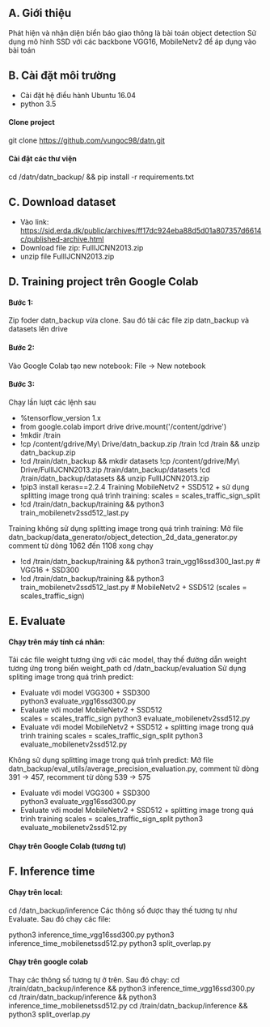 ## A. Giới thiệu
Phát hiện và nhận diện biển báo giao thông là bài toán object detection
Sử dụng mô hình SSD với các backbone VGG16, MobileNetv2 để áp dụng vào bài toán
## B. Cài đặt môi trường
- Cài đặt hệ điều hành Ubuntu 16.04
- python 3.5
#### Clone project
  git clone https://github.com/vungoc98/datn.git
#### Cài đặt các thư viện
  cd /datn/datn_backup/ && pip install -r requirements.txt
## C. Download dataset
- Vào link: https://sid.erda.dk/public/archives/ff17dc924eba88d5d01a807357d6614c/published-archive.html
- Download file zip: FullIJCNN2013.zip
- unzip file FullIJCNN2013.zip
## D. Training project trên Google Colab
#### Bước 1:
  Zip foder datn_backup vừa clone. Sau đó tải các file zip datn_backup và datasets lên drive
#### Bước 2: 
  Vào Google Colab tạo new notebook: File -> New notebook
#### Bước 3: 
  Chạy lần lượt các lệnh sau
  - %tensorflow_version 1.x
  - from google.colab import drive
    drive.mount('/content/gdrive')
  - !mkdir /train
  - !cp /content/gdrive/My\ Drive/datn_backup.zip /train
    !cd /train && unzip datn_backup.zip
  - !cd /train/datn_backup && mkdir datasets 
    !cp /content/gdrive/My\ Drive/FullIJCNN2013.zip /train/datn_backup/datasets
    !cd /train/datn_backup/datasets && unzip FullIJCNN2013.zip
  - !pip3 install keras==2.2.4
 Training MobileNetv2 + SSD512 + sử dụng splitting image trong quá trình training:
    scales = scales_traffic_sign_split
  - !cd /train/datn_backup/training && python3 train_mobilenetv2ssd512_last.py
  
 Training không sử dụng splitting image trong quá trình training:
 Mở file datn_backup/data_generator/object_detection_2d_data_generator.py comment từ dòng 1062 đến 1108 xong chạy
  - !cd /train/datn_backup/training && python3 train_vgg16ssd300_last.py # VGG16 + SSD300 
  - !cd /train/datn_backup/training && python3 train_mobilenetv2ssd512_last.py # MobileNetv2 + SSD512 (scales = scales_traffic_sign)
 ## E. Evaluate
 #### Chạy trên máy tính cá nhân:
 Tải các file weight tương ứng với các model, thay thế đường dẫn weight tương ứng trong biến weight_path
 cd /datn_backup/evaluation
 Sử dụng spliting image trong quá trình predict:
 + Evaluate với model VGG300 + SSD300  
 python3 evaluate_vgg16ssd300.py
 + Evaluate với model MobileNetv2 + SSD512  
 scales = scales_traffic_sign
 python3 evaluate_mobilenetv2ssd512.py 
 + Evaluate với model MobileNetv2 + SSD512 + splitting image trong quá trình training 
 scales = scales_traffic_sign_split
 python3 evaluate_mobilenetv2ssd512.py
 
  Không sử dụng splitting image trong quá trình predict:
  Mở file datn_backup/eval_utils/average_precision_evaluation.py, comment từ dòng 391 -> 457, recomment từ dòng 539 -> 575
 + Evaluate với model VGG300 + SSD300  
 python3 evaluate_vgg16ssd300.py 
 + Evaluate với model MobileNetv2 + SSD512 + splitting image trong quá trình training 
 scales = scales_traffic_sign_split
 python3 evaluate_mobilenetv2ssd512.py
 
 #### Chạy trên Google Colab (tương tự)
 
 ## F. Inference time
 #### Chạy trên local:
 
  cd /datn_backup/inference
  Các thông số được thay thế tương tự như Evaluate. Sau đó chạy các file:
 
  python3 inference_time_vgg16ssd300.py
  python3 inference_time_mobilenetssd512.py
  python3 split_overlap.py
 
 #### Chạy trên google colab
  Thay các thông số tương tự ở trên. Sau đó chạy:
  cd /train/datn_backup/inference && python3 inference_time_vgg16ssd300.py
  cd /train/datn_backup/inference && python3 inference_time_mobilenetssd512.py
  cd /train/datn_backup/inference && python3 split_overlap.py
